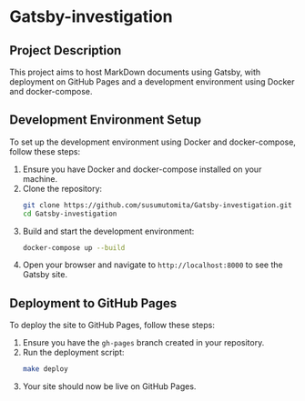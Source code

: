 # Gatsby-investigation

## Project Description

This project aims to host MarkDown documents using Gatsby, with deployment on GitHub Pages and a development environment using Docker and docker-compose.

## Development Environment Setup

To set up the development environment using Docker and docker-compose, follow these steps:

1. Ensure you have Docker and docker-compose installed on your machine.
2. Clone the repository:
   ```sh
   git clone https://github.com/susumutomita/Gatsby-investigation.git
   cd Gatsby-investigation
   ```
3. Build and start the development environment:
   ```sh
   docker-compose up --build
   ```
4. Open your browser and navigate to `http://localhost:8000` to see the Gatsby site.

## Deployment to GitHub Pages

To deploy the site to GitHub Pages, follow these steps:

1. Ensure you have the `gh-pages` branch created in your repository.
2. Run the deployment script:
   ```sh
   make deploy
   ```
3. Your site should now be live on GitHub Pages.
